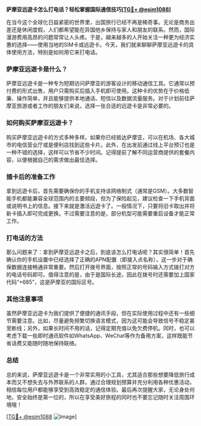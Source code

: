 **萨摩亚远遊卡怎么打电话？轻松掌握国际通信技巧[[TG💪+ @esim1088](https://t.me/s/esim1088)]**

在当今这个全球化日益紧密的世界里，出国旅行已经不再是稀奇事。无论是商务出差还是休闲度假，人们都希望能在异国他乡保持与家人和朋友的联系。然而，国际漫游费用高昂的问题常常让人头疼。于是，越来越多的人开始关注一种更为经济实惠的选择——使用当地的SIM卡或远遊卡。今天，我们就来聊聊萨摩亚远遊卡的具体使用方法，特别是如何用它来打电话。

### 萨摩亚远遊卡是什么？

萨摩亚远遊卡是一种专为短期访问萨摩亚的游客设计的移动通信工具。它通常以预付费的形式出售，用户只需购买后插入手机即可使用。这种卡的优势在于价格低廉、操作简单，并且能够提供本地通话、短信以及数据流量服务。对于计划前往萨摩亚旅游或者工作的朋友们来说，选择一张合适的远遊卡是非常必要的。

### 如何购买萨摩亚远遊卡？

购买萨摩亚远遊卡的方式多种多样。如果你已经抵达萨摩亚，可以在机场、各大城市的电信营业厅或是便利店找到这些卡片。此外，在出发前通过线上平台预订也是一种不错的选择，这样可以节省不少时间。记得提前了解不同运营商提供的套餐内容，以便根据自己的需求做出最佳选择。

### 插卡后的准备工作

拿到远遊卡后，首先需要确保你的手机支持该网络制式（通常是GSM）。大多数智能手机都能兼容全球范围内的主要频段，但为了保险起见，建议检查一下手机背面或说明书上的信息。接下来就是激活远遊卡了。一般情况下，只要将旧卡取出并将新卡插入即可完成更换。不过需要注意的是，部分机型可能需要重启设备才能正常工作。

### 打电话的方法

那么问题来了：拿到萨摩亚远遊卡之后，到底该怎么打电话呢？其实很简单！首先确认你的手机设置中已经选择了正确的APN配置（即接入点名称），这一步对于确保数据连接畅通非常重要。然后打开拨号界面，按照正常的号码输入方式拨打对方的电话号码即可。值得注意的是，由于是国际长途，因此在拨号时还需要加上国家代码“+685”，这是萨摩亚的国际区号。

### 其他注意事项

虽然萨摩亚远遊卡为我们提供了便捷的通讯手段，但在实际使用过程中还有一些细节需要注意。比如，尽量避免频繁切换语言模式，因为这可能会导致信号不稳定甚至断线；另外，如果长时间不用的话，记得定期充值以免欠费停机。同时，也可以考虑下载一些即时通讯软件如WhatsApp、WeChat等作为备用方案，这样既能节省话费又能随时随地保持联络。

### 总结

总的来说，萨摩亚远遊卡是一个非常实用的小工具，尤其适合那些想要降低旅行成本而又不想失去与外界联系的人群。通过合理规划预算并充分利用各种优惠活动，相信每位用户都能够享受到高效稳定的通信体验。最后再次提醒大家，无论身处何地，安全始终是第一位的，所以在享受美好旅程的同时也不要忘记随时关注周围环境哦！

[[TG💪+ @esim1088](https://t.me/s/esim1088) ![Image](https://i.postimg.cc/4NQfJmqS/Snipaste-2025-05-13-00-14-12.png)]